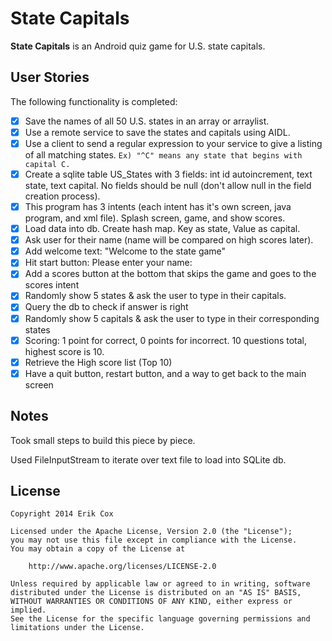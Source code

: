# State Capitals

**State Capitals** is an Android quiz game for U.S. state capitals.

## User Stories

The following functionality is completed:

* [x] Save the names of all 50 U.S. states in an array or arraylist.
* [x] Use a remote service to save the states and capitals using AIDL.
* [x] Use a client to send a regular expression to your service to give a listing of all matching states. `Ex) "^C" means any state that begins with capital C.`
* [x] Create a sqlite table US_States with 3 fields: int id autoincrement, text state, text capital. No fields should be null (don't allow null in the field creation process).
* [x] This program has 3 intents (each intent has it's own screen, java program, and xml file). Splash screen, game, and show scores.
* [x] Load data into db. Create hash map. Key as state, Value as capital.
* [x] Ask user for their name (name will be compared on high scores later).
* [x] Add welcome text: "Welcome to the state game"
* [x] Hit start button: Please enter your name: <hit enter and game starts>
* [x] Add a scores button at the bottom that skips the game and goes to the scores intent
* [x] Randomly show 5 states & ask the user to type in their capitals.
* [x] Query the db to check if answer is right
* [x] Randomly show 5 capitals & ask the user to type in their corresponding states
* [x] Scoring: 1 point for correct, 0 points for incorrect. 10 questions total, highest score is 10.
* [x] Retrieve the High score list (Top 10)
* [x] Have a quit button, restart button, and a way to get back to the main screen

## Notes

Took small steps to build this piece by piece.

Used FileInputStream to iterate over text file to load into SQLite db.

## License

    Copyright 2014 Erik Cox

    Licensed under the Apache License, Version 2.0 (the "License");
    you may not use this file except in compliance with the License.
    You may obtain a copy of the License at

        http://www.apache.org/licenses/LICENSE-2.0

    Unless required by applicable law or agreed to in writing, software
    distributed under the License is distributed on an "AS IS" BASIS,
    WITHOUT WARRANTIES OR CONDITIONS OF ANY KIND, either express or implied.
    See the License for the specific language governing permissions and
    limitations under the License.
